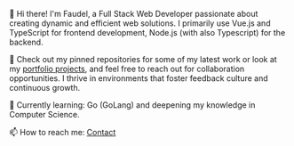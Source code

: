 
👋 Hi there! I'm Faudel, a Full Stack Web Developer passionate about creating dynamic and efficient web solutions. I primarily use Vue.js and TypeScript for frontend development, Node.js (with also Typescript) for the backend.

🔭 Check out my pinned repositories for some of my latest work or look at my [portfolio projects](https://faudel.dev/projets), and feel free to reach out for collaboration opportunities. I thrive in environments that foster feedback culture and continuous growth.

🌱 Currently learning: Go (GoLang) and deepening my knowledge in Computer Science.

📫 How to reach me: [Contact](https://faudel.dev/contact)
